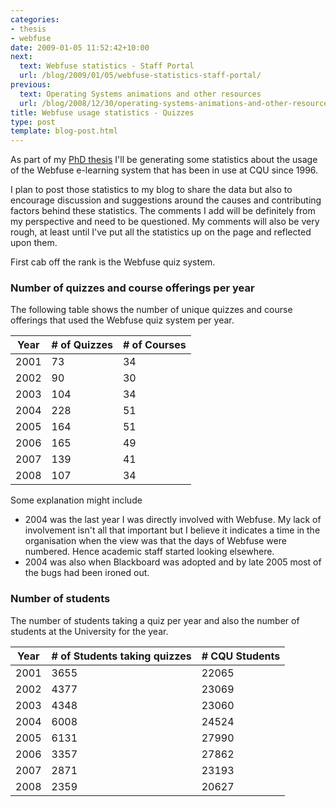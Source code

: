 ```yaml
---
categories:
- thesis
- webfuse
date: 2009-01-05 11:52:42+10:00
next:
  text: Webfuse statistics - Staff Portal
  url: /blog/2009/01/05/webfuse-statistics-staff-portal/
previous:
  text: Operating Systems animations and other resources
  url: /blog/2008/12/30/operating-systems-animations-and-other-resources/
title: Webfuse usage statistics - Quizzes
type: post
template: blog-post.html
---
```

As part of my [PhD thesis](/blog/research/phd-thesis/) I'll be generating some statistics about the usage of the Webfuse e-learning system that has been in use at CQU since 1996.

I plan to post those statistics to my blog to share the data but also to encourage discussion and suggestions around the causes and contributing factors behind these statistics. The comments I add will be definitely from my perspective and need to be questioned. My comments will also be very rough, at least until I've put all the statistics up on the page and reflected upon them.

First cab off the rank is the Webfuse quiz system.

### Number of quizzes and course offerings per year

The following table shows the number of unique quizzes and course offerings that used the Webfuse quiz system per year.

| Year | \# of Quizzes | \# of Courses |
| --- | --- | --- |
| 2001 | 73 | 34 |
| 2002 | 90 | 30 |
| 2003 | 104 | 34 |
| 2004 | 228 | 51 |
| 2005 | 164 | 51 |
| 2006 | 165 | 49 |
| 2007 | 139 | 41 |
| 2008 | 107 | 34 |

Some explanation might include

- 2004 was the last year I was directly involved with Webfuse. My lack of involvement isn't all that important but I believe it indicates a time in the organisation when the view was that the days of Webfuse were numbered. Hence academic staff started looking elsewhere.
- 2004 was also when Blackboard was adopted and by late 2005 most of the bugs had been ironed out.

### Number of students

The number of students taking a quiz per year and also the number of students at the University for the year.

| Year | \# of Students   taking quizzes | \# CQU Students |
| --- | --- | --- |
| 2001 | 3655 | 22065 |
| 2002 | 4377 | 23069 |
| 2003 | 4348 | 23060 |
| 2004 | 6008 | 24524 |
| 2005 | 6131 | 27990 |
| 2006 | 3357 | 27862 |
| 2007 | 2871 | 23193 |
| 2008 | 2359 | 20627 |